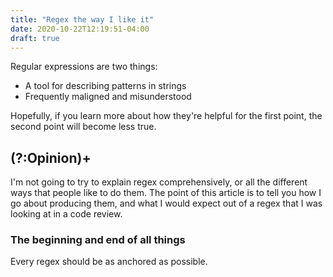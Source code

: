 ```yaml
---
title: "Regex the way I like it"
date: 2020-10-22T12:19:51-04:00
draft: true
---
```


Regular expressions are two things:
* A tool for describing patterns in strings
* Frequently maligned and misunderstood

Hopefully, if you learn more about how they're helpful for the first point, the second point will become less true.

## (?:Opinion)+

I'm not going to try to explain regex comprehensively, or all the different ways that people like to do them.
The point of this article is to tell you how I go about producing them, and what I would expect out of a regex that I was looking at in a code review.

### The beginning and end of all things

Every regex should be as anchored as possible.
